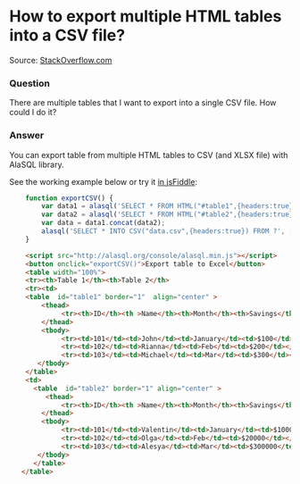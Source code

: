 # How to export multiple HTML tables into a CSV file?

Source: [StackOverflow.com](http://stackoverflow.com/questions/22047174/how-do-i-export-multiple-html-tables-into-a-csv-file-using-javascript/27665054#27665054)

### Question

There are multiple tables that I want to export into a single CSV file. How could I do it?

### Answer

You can export table from multiple HTML tables to CSV (and XLSX file) with AlaSQL library.

See the working example below or try it [in jsFiddle](http://jsfiddle.net/agershun/97rp0r2g/):
```js
    function exportCSV() {
        var data1 = alasql('SELECT * FROM HTML("#table1",{headers:true})');
        var data2 = alasql('SELECT * FROM HTML("#table2",{headers:true})');
        var data = data1.concat(data2);
        alasql('SELECT * INTO CSV("data.csv",{headers:true}) FROM ?', [data]);
    }
```

```html
    <script src="http://alasql.org/console/alasql.min.js"></script>
    <button onclick="exportCSV()">Export table to Excel</button>
    <table width="100%">
    <tr><th>Table 1</th><th>Table 2</th>
    <tr><td>
    <table  id="table1" border="1"  align="center" >
        <thead>
             <tr><th>ID</th><th >Name</th><th>Month</th><th>Savings</th></tr>
        </thead>
        <tbody>
             <tr><td>101</td><td>John</td><td>January</td><td>$100</td></tr>
             <tr><td>102</td><td>Rianna</td><td>Feb</td><td>$200</td></tr>
             <tr><td>103</td><td>Michael</td><td>Mar</td><td>$300</td></tr>
       </tbody>
    </table>
    <td>
      <table  id="table2" border="1" align="center" >
         <thead>
             <tr><th>ID</th><th >Name</th><th>Month</th><th>Savings</th></tr>
        </thead>
        <tbody>
             <tr><td>101</td><td>Valentin</td><td>January</td><td>$10000</td></tr>
             <tr><td>102</td><td>Olga</td><td>Feb</td><td>$20000</td></tr>
             <tr><td>103</td><td>Alesya</td><td>Mar</td><td>$300000</td></tr>
       </tbody>
      </table>
   </table>
```
